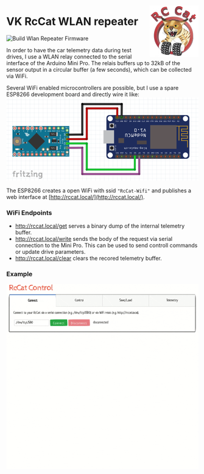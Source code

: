 <a href="#"><img src="../images/logo_small.png" width="128" height="135" align="right"/></a>

# VK RcCat WLAN repeater

![Build Wlan Repeater Firmware](https://github.com/VK/PrivateCat/workflows/Build%20Wlan%20Repeater%20Firmware/badge.svg)

In order to have the car telemetry data during test drives, I use a WLAN relay connected to the serial interface of the Arduino Mini Pro. The relais buffers up to 32kB of the sensor output in a circular buffer (a few seconds), which can be collected via WiFi.

Several WiFi enabled microcontrollers are possible, but I use a spare ESP8266 development board and directly wire it like:
![](../images/wlan_repeater_sketch.png) 

 The ESP8266 creates a open WiFi with ssid `"RcCat-Wifi"` and publishes a web interface at [http://rccat.local/](http://rccat.local/).

 ### WiFi Endpoints
 * http://rccat.local/get serves a binary dump of the internal telemetry buffer.
 * http://rccat.local/write sends the body of the request via serial connection to the Mini Pro. This can be used to send controll commands or update drive parameters.
 * http://rccat.local/clear clears the recored telemetry buffer.

### Example
<div style="text-align:center"><img src="../images/monitor.gif" /></div>